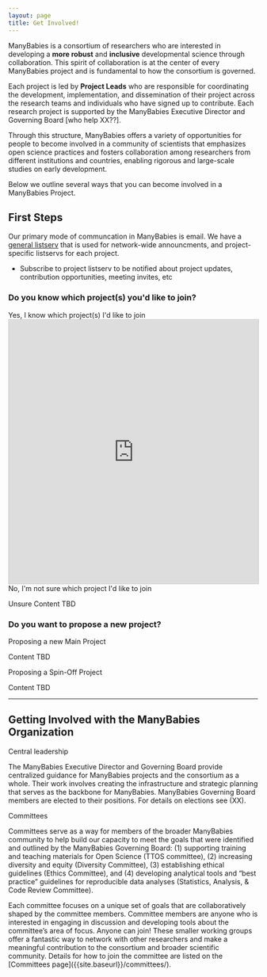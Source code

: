 ```yaml
---
layout: page
title: Get Involved!
---
```



<p>ManyBabies is a consortium of researchers who are interested in developing a <b>more robust</b> and <b>inclusive</b> developmental science through collaboration. This spirit of collaboration is at the center of every ManyBabies project and is fundamental to how the consortium is governed.</p>
<p>Each project is led by <b>Project Leads</b> who are responsible for coordinating the development, implementation, and dissemination of their project across the research teams and individuals who have signed up to contribute. Each research project is supported by the ManyBabies Executive Director and Governing Board [who help XX??].</p> 
 <p>Through this structure, ManyBabies offers a variety of opportunities for people to become involved in a community of scientists that emphasizes open science practices and fosters collaboration among researchers from different institutions and countries, enabling rigorous and large-scale studies on early development.</p>
<p>Below we outline several ways that you can become involved in a ManyBabies Project.</p>



## First Steps
Our primary mode of communcation in ManyBabies is email. We have a [general listserv](https://groups.google.com/a/manybabies.org/g/mb-all) that is used for network-wide announcments, and project-specific listservs for each project.
* Subscribe to project listserv to be notified about project updates, contribution opportunities, meeting invites, etc

### Do you know which project(s) you'd like to join?

<div class="collapsible">
  <div class="collapsible-header collapsed">Yes, I know which project(s) I'd like to join</div>
  <div class="collapsible-content">
    <iframe class="airtable-embed" src="https://airtable.com/embed/shrnHSviQxfnS7ZGc?backgroundColor=greenDusty" frameborder="0" onmousewheel="" width="100%" height="533" style="background: transparent; border: 1px solid #ccc;"></iframe>
  </div>
  <div class="collapsible-header collapsed">No, I'm not sure which project I'd like to join</div>
  <div class="collapsible-content">
    <p>Unsure Content TBD</p>
  </div>
</div>


### Do you want to propose a new project?

<div class="collapsible">
  <div class="collapsible-header collapsed">Proposing a new Main Project</div>
  <div class="collapsible-content">
    <p>Content TBD</p>
  </div>
  <div class="collapsible-header collapsed">Proposing a Spin-Off Project</div>
  <div class="collapsible-content">
    <p>Content TBD</p>
  </div>
</div>


***

## Getting Involved with the ManyBabies Organization






<div class="collapsible">
  <div class="collapsible-header collapsed">Central leadership</div>
  <div class="collapsible-content">
    <p>The ManyBabies Executive Director and Governing Board provide centralized guidance for ManyBabies projects and the consortium as a whole. Their work involves creating the infrastructure and strategic planning that serves as the backbone for ManyBabies. ManyBabies Governing Board members are elected to their positions. For details on elections see (XX).</p>
  </div>
  <div class="collapsible-header collapsed">Committees</div>
  <div class="collapsible-content">
    <p>Committees serve as a way for members of the broader ManyBabies community to help build our capacity to meet the goals that were identified and outlined by the ManyBabies Governing Board: (1) supporting training and teaching materials for Open Science (TTOS committee), (2) increasing diversity and equity (Diversity Committee), (3) establishing ethical guidelines (Ethics Committee), and (4) developing analytical tools and “best practice” guidelines for reproducible data analyses (Statistics, Analysis, & Code Review Committee).</p>
    <p>Each committee focuses on a unique set of goals that are collaboratively shaped by the committee members. Committee members are anyone who is interested in engaging in discussion and developing tools about the committee’s area of focus. Anyone can join! These smaller working groups offer a fantastic way to network with other researchers and make a meaningful contribution to the consortium and broader scientific community. Details for how to join the committee are listed on the [Committees page]({{site.baseurl}}/committees/). </p>
  </div>
</div>


<div id="rss-feed"></div>


<script>
  document.addEventListener('DOMContentLoaded', function() {
    var headers = document.getElementsByClassName('collapsible-header');

    for (var i = 0; i < headers.length; i++) {
      headers[i].addEventListener('click', function() {
        this.classList.toggle('expanded');
        var content = this.nextElementSibling;

        if (content.style.display === 'block') {
          content.style.display = 'none';
        } else {
          content.style.display = 'block';
        }
      });
    }
  });
</script>



<script src="https://unpkg.com/rss-parser/dist/rss-parser.min.js"></script>
<script src="{{ '/assets/js/feed.js' | relative_url }}"></script>

